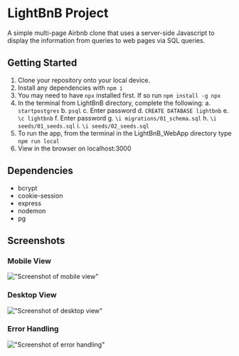 # LightBnB Project
A simple multi-page Airbnb clone that uses a server-side Javascript to display the information from queries to web pages via SQL queries.

## Getting Started

1. Clone your repository onto your local device.
2. Install any dependencies with `npm i`
3. You may need to have `npx` installed first. If so run `npm install -g npx`
4. In the terminal from LightBnB directory, complete the following:
  a. `startpostgres`
  b. `psql`
  c. Enter password
  d. `CREATE DATABASE lightbnb`
  e. `\c lightbnb`
  f. Enter password
  g. `\i migrations/01_schema.sql`
  h. `\i seeds/01_seeds.sql`
  i. `\i seeds/02_seeds.sql`
5. To run the app, from the terminal in the LightBnB_WebApp directory type `npm run local`
6. View in the browser on localhost:3000

## Dependencies

- bcrypt
- cookie-session
- express
- nodemon
- pg

## Screenshots

### Mobile View
!["Screenshot of mobile view"](docs/mobile-view.png)

### Desktop View
!["Screenshot of desktop view"](docs/desktop-view.png)

### Error Handling
!["Screenshot of error handling"](docs/error-handling-view.png)
